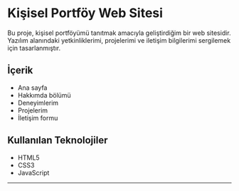 # Kişisel Portföy Web Sitesi

Bu proje, kişisel portföyümü tanıtmak amacıyla geliştirdiğim bir web sitesidir. Yazılım alanındaki yetkinliklerimi, projelerimi ve iletişim bilgilerimi sergilemek için tasarlanmıştır.

## İçerik

- Ana sayfa
- Hakkımda bölümü
- Deneyimlerim
- Projelerim
- İletişim formu

## Kullanılan Teknolojiler

- HTML5  
- CSS3  
- JavaScript  
---

